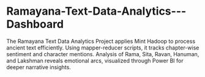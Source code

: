 # Ramayana-Text-Data-Analytics---Dashboard
The Ramayana Text Data Analytics Project applies Mint Hadoop to process ancient text efficiently. Using mapper-reducer scripts, it tracks chapter-wise sentiment and character mentions. Analysis of Rama, Sita, Ravan, Hanuman, and Lakshman reveals emotional arcs, visualized through Power BI for deeper narrative insights.
